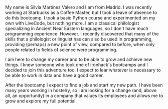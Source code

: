My name is Silvia Martínez Valero and I am from Madrid. I was recently working at Starbucks as a Coffee Master, but I took a leave of absence to do this bootcamp. I took a basic Python course and experimented on my own with LiveCode, but nothing more. I am a classical philologist specializing in Ancient Near Eastern languages, so I don't have much programming experience. However. I recently discovered that many of the skills that a philologist or linguist has can also be used in programming, providing (perhaps) a new point of view, compared to before, when only people related to fields of science were programming. 

I am here to change my career and to be able to grow and achieve new things. I knew someone who took one of ironhack's bootcamps and I decided to join this adventure too. I expect to lear whatever is necessary to be able to work in data and have a good career. 

After the bootcamp I expect to find a job and start my new path. I have been many years working in hostelry, so I am looking for a change (and, above all, an opportunity) in a company that values its employees and allows me to grow and explore my full potential.
